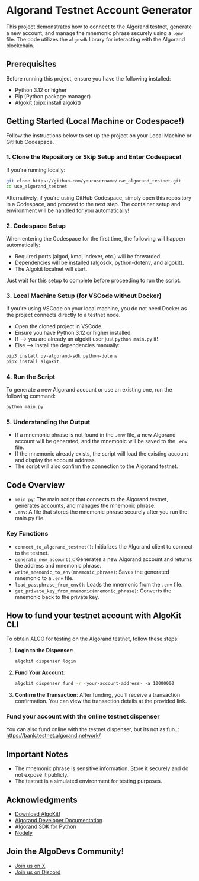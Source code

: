 # Algorand Testnet Account Generator

This project demonstrates how to connect to the Algorand testnet, generate a new account, and manage the mnemonic phrase securely using a `.env` file. The code utilizes the `algosdk` library for interacting with the Algorand blockchain.

## Prerequisites

Before running this project, ensure you have the following installed:

- Python 3.12 or higher
- Pip (Python package manager)
- Algokit (pipx install algokit)

## Getting Started (Local Machine or Codespace!)

Follow the instructions below to set up the project on your Local Machine or GitHub Codespace.

### 1. Clone the Repository or Skip Setup and Enter Codespace!

If you're running locally:

```bash
git clone https://github.com/yourusername/use_algorand_testnet.git
cd use_algorand_testnet
```

Alternatively, if you're using GitHub Codespace, simply open this repository in a Codespace, and proceed to the next step. The container setup and environment will be handled for you automatically!

### 2. Codespace Setup

When entering the Codespace for the first time, the following will happen automatically:

- Required ports (algod, kmd, indexer, etc.) will be forwarded.
- Dependencies will be installed (algosdk, python-dotenv, and algokit).
- The Algokit localnet will start.

Just wait for this setup to complete before proceeding to run the script.

### 3. Local Machine Setup (for VSCode without Docker)

If you're using VSCode on your local machine, you do not need Docker as the project connects directly to a testnet node.

- Open the cloned project in VSCode.
- Ensure you have Python 3.12 or higher installed.
- If --> you are already an algokit user just `python main.py` it!
- Else --> Install the dependencies manually:

```bash
pip3 install py-algorand-sdk python-dotenv
pipx install algokit
```

### 4. Run the Script

To generate a new Algorand account or use an existing one, run the following command:

```bash
python main.py
```

### 5. Understanding the Output

- If a mnemonic phrase is not found in the `.env` file, a new Algorand account will be generated, and the mnemonic will be saved to the `.env` file.
- If the mnemonic already exists, the script will load the existing account and display the account address.
- The script will also confirm the connection to the Algorand testnet.

## Code Overview

- `main.py`: The main script that connects to the Algorand testnet, generates accounts, and manages the mnemonic phrase.
- `.env`: A file that stores the mnemonic phrase securely after you run the main.py file.

### Key Functions

- `connect_to_algorand_testnet()`: Initializes the Algorand client to connect to the testnet.
- `generate_new_account()`: Generates a new Algorand account and returns the address and mnemonic phrase.
- `write_mnemonic_to_env(mnemonic_phrase)`: Saves the generated mnemonic to a `.env` file.
- `load_passphrase_from_env()`: Loads the mnemonic from the `.env` file.
- `get_private_key_from_mnemonic(mnemonic_phrase)`: Converts the mnemonic back to the private key.

## How to fund your testnet account with AlgoKit CLI

To obtain ALGO for testing on the Algorand testnet, follow these steps:

1. **Login to the Dispenser**:
   ```bash
   algokit dispenser login
   ```

2. **Fund Your Account**:
   ```bash
   algokit dispenser fund -r <your-account-address> -a 10000000
   ```

3. **Confirm the Transaction**:
   After funding, you'll receive a transaction confirmation. You can view the transaction details at the provided link.

### Fund your account with the online testnet dispenser

You can also fund online with the testnet dispenser, but its not as fun..: https://bank.testnet.algorand.network/ 

## Important Notes

- The mnemonic phrase is sensitive information. Store it securely and do not expose it publicly.
- The testnet is a simulated environment for testing purposes.

## Acknowledgments

- [Download AlgoKit!](https://developer.algorand.org/algokit/?utm_source=af_employee&utm_medium=social&utm_campaign=algokit_sarajane&utm_content=download&utm_term=EME)
- [Algorand Developer Documentation](https://developer.algorand.org/docs/)
- [Algorand SDK for Python](https://github.com/algorand/py-algorand-sdk)
- [Nodely](https://nodely.io/docs/free/start) 

## Join the AlgoDevs Community!

- [Join us on X](https://x.com/algodevs) 
- [Join us on Discord](https://discord.com/invite/algorand) 
